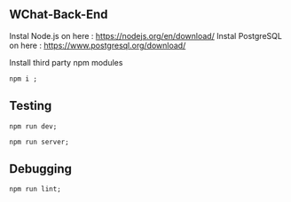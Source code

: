 ## WChat-Back-End

Instal Node.js on here : https://nodejs.org/en/download/
Instal PostgreSQL on here : https://www.postgresql.org/download/

Install third party npm modules

```shell
npm i ;
```

## Testing

```shell
npm run dev;
```

```shell
npm run server;
```

## Debugging

```shell
npm run lint;
```
